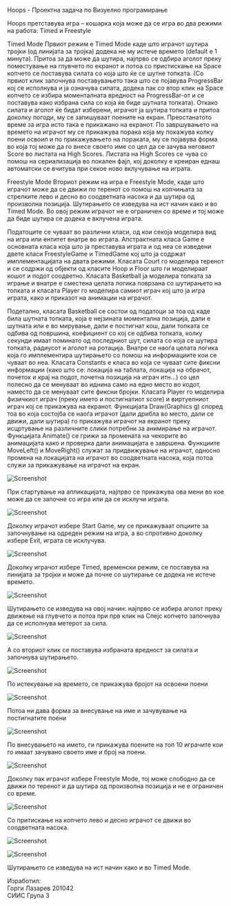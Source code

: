 Hoops   - Проектна задача по Визуелно програмирање 

Hoops претставува игра – кошарка која може да се игра во два режими на работа: Timed и Freestyle 

Timed Mode
Првиот режим е Timed Mode каде што играчот шутира тројки (од линијата за тројка) додека не му истече времето (default е 1 минута). Притоа за да може да шутира, најпрво се одбира аголот преку поместување на глувчето по екранот и потоа со пристискање на Space копчето се поставува силата со која што ќе се шутне топката. (Со првиот клик започнува поставувањето така што се појавува ProgressBar кој се исполнува и ја означува силата, додека пак со втор клик на Space копчето се избира моменталната вредност на ProgressBar-от и се поставува како избрана сила со која ќе биде шутната топката). Откако силата и аголот ќе бидат изберени, играчот ја шутира топката и притоа доколку погоди, му се запишуваат поените на екран. Преостанатото време за игра исто така е прикажано на екранот. По завршувањето на времето на играчот му се прикажува порака која му покажува колку поени освоил и по прикажувањето на пораката, му се појавува форма во која тој може да го внесе своето име со цел да се зачува неговиот Score во листата на High Scores. Листата на High Scores се чува со помош на сериализација во локален фајл, кој доколку е креиран еднаш автоматски се вчитува при секое ново вклучување на играта.

Freestyle Mode
Вториот режим на игра е Freestyle Mode, каде што играчот може да се движи по теренот со помош на копчињата за стрелките лево и десно во соодветната насока и да шутира од произволна позиција. Шутирањето се изведува на ист начин како и во Timed Mode. Во овој режим играчот не е ограничен со време и тој може да биде шутира се додека е вклучена играта.

Податоците се чуваат во различни класи, од кои секоја моделира вид на игра или ентитет внатре во играта. Апстрактната класа Game е основната класа која што ја преставува играта и од неа се изведени двете класи FreestyleGame и TimedGame кој што ја содржат имплементацијата на двата режими. Класата Court го моделира теренот и се содржи од објекти од класите Hoop и Floor што ги моделираат кошот и подот соодветно. Класата Basketball ја моделира топката за играње и внатре е сместена целата логика поврзана со шутирањето на топката и класата Player го моделира самиот играч кој што ја игра играта, како и приказот на анимации на играчот.

Подетално, класата Basketball се состои од податоци за тоа од каде била шутната топката, која е нејзината моментална позиција, дали е шутната или е во мирување, дали е постигнат кош, дали топката се одбива од површина, коефициент со кој се одбива топката, колку секунди имаат поминато од последниот шут, силата со која се шутира топката, радиусот и аголот на ротација.
Внатре се наоѓа целата логика која го имплементира шутирањето со помош на информациите кои се чуваат во неа.
Класата Constants е класа во која се чуваат сите фиксни информации (како што се: локација на таблата, локација на обрачот, почеток и крај на подот, почетна позиција на играч итн...) со цел полесно да се менуваат во иднина само на едно место во кодот, наместо да се менуваат сите фиксни бројки.
Класата Player го моделира физичкиот играч (преку името и постигнатиот score) и виртуелниот играч кој се прикажува на екранот.
Функцијата Draw(Graphics g) според тоа во која состојба се наоѓа играчот (дали дрибла во место, дали се движи, дали шутира) го прикажува играчот на екранот преку исцртување на различните слики потребни за анимирање на играчот.
Функцијата Animate() се грижи за промената на чекорите во анимацијата како и проверка дали анимацијата е завршена.
Функциите MoveLeft() и MoveRight() служат за придвижување на играчот, односно промена на локацијата на играчот во соодветната насока, која потоа служи за прикажување на играчот на екран.

![Screenshot](https://i.imgur.com/EEt0m3X.png)

При стартување на апликацијата, најпрво се прикажува ова мени во кое може да се започне со игра или да се исклучи играта.
 
![Screenshot](https://i.imgur.com/sPLWrt9.png)
 
Доколку играчот избере Start Game, му се прикажуваат опциите за започнување на одреден режим на игра, а во спротивно доколку избере Exit, играта се исклучува.
 
![Screenshot](https://i.imgur.com/QczbBdo.png)

Доколку играчот избере Timed, временски режим, се поставува на линијата за тројки и може да почне со шутирање се додека не истече времето.
 
![Screenshot](https://i.imgur.com/OViqntf.png)

Шутирањето се изведува на овој начин: најпрво се избира аголот преку движење на глувчето и потоа при прв клик на Спејс копчето започнува да се исполнува метерот за сила.

![Screenshot](https://i.imgur.com/AibfWwy.png)

А со вториот клик се поставува избраната вредност за силата и започнува шутирањето.

 ![Screenshot](https://i.imgur.com/4LNxuWG.png)

По истекување на времето, се прикажува бројот на освоени поени

 ![Screenshot](https://i.imgur.com/k7p8zdp.png)
 
 Потоа ни дава форма за внесување на име и зачувување на постигнатите поени
 
  ![Screenshot](https://i.imgur.com/gRXo1A7.png)
 
 По внесувањето на името, ги прикажува поените на топ 10 играчите кои го имаат зачувано своето име и број на поени.
 
   ![Screenshot](https://i.imgur.com/DtrI75j.png)
 
Доколку пак играчот избере Freestyle Mode, тој може слободно да се движи по теренот и да шутира од произволна позиција и не е ограничен со време.

![Screenshot](https://i.imgur.com/iBm3jVK.png)
 
Со притискање на копчето лево и десно играчот се движи во соодветната насока.

 ![Screenshot](https://i.imgur.com/tJ5lY9N.png)

 
  ![Screenshot]( https://i.imgur.com/vneH5GI.png)
 
Шутирањето се изведува на ист начин како и во Timed Mode.
 


Изработил:<br />
Горги Лазарев 201042 <br />
СИИС Група 3



